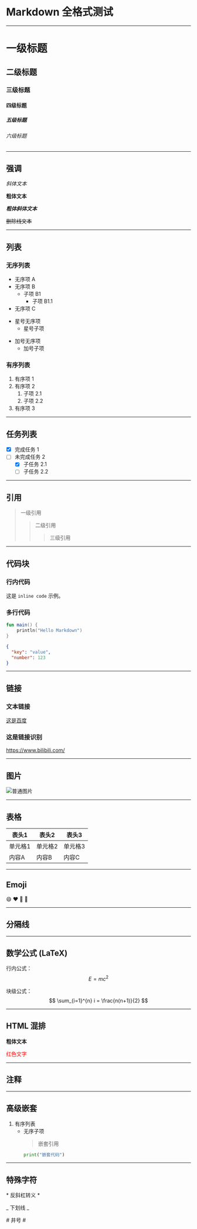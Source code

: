 # Markdown 全格式测试

---

# 一级标题

## 二级标题

### 三级标题

#### 四级标题

##### 五级标题

###### 六级标题

---

## 强调

*斜体文本*

__粗体文本__

_**粗体斜体文本**_

~~删除线文本~~

---

## 列表

### 无序列表

- 无序项 A
- 无序项 B
    - 子项 B1
        - 子项 B1.1
- 无序项 C

* 星号无序项
    * 星号子项

+ 加号无序项
    + 加号子项

### 有序列表

1. 有序项 1
2. 有序项 2
    1. 子项 2.1
    2. 子项 2.2
3. 有序项 3

---

## 任务列表

- [x] 完成任务 1
- [ ] 未完成任务 2
    - [x] 子任务 2.1
    - [ ] 子任务 2.2

---

## 引用

> 一级引用
>> 二级引用
>>> 三级引用

---

## 代码块

### 行内代码

这是 `inline code` 示例。

### 多行代码

```kotlin
fun main() {
    println("Hello Markdown")
}
```

```json
{
  "key": "value",
  "number": 123
}
```

---

## 链接

### 文本链接

[这是百度](https://www.baidu.com/)

### 这是链接识别
<https://www.bilibili.com/>



---

## 图片

![普通图片](https://img.picui.cn/free/2025/06/29/6861326bbc8e9.jpg)

---

## 表格

| 表头1 | 表头2 | 表头3 |
|-------|-------|-------|
| 单元格1 | 单元格2 | 单元格3 |
| 内容A | 内容B | 内容C |

---

## Emoji

:smile: :heart: :rocket: :100:

---

## 分隔线

---

## 数学公式 (LaTeX)

行内公式：$$E=mc^2$$

块级公式：
$$
\sum_{i=1}^{n} i = \frac{n(n+1)}{2}
$$

---

## HTML 混排


<b>粗体文本</b>

<font color="red">红色文字</font>

---

## 注释

<!-- 这是一个注释 -->

---

## 高级嵌套

1. 有序列表
    - 无序子项
      > 嵌套引用
      ```python
      print("嵌套代码")
      ```

---

## 特殊字符

\* 反斜杠转义 *

\_ 下划线 _

\# 井号 #

